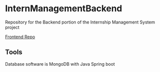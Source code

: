 # InternManagementBackend
Repository for the Backend portion of the Internship Management System project

[Frontend Repo](https://github.com/cameronkc/intern-management)

## Tools
Database software is MongoDB with Java Spring boot

